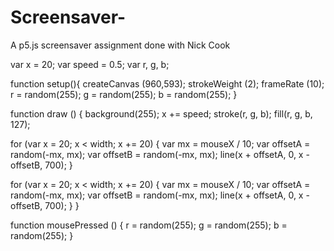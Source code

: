 # Screensaver-
A p5.js screensaver assignment done with Nick Cook 


var x = 20;
var speed = 0.5;
var r, g, b;

function setup(){
    createCanvas (960,593);
    strokeWeight (2);
    frameRate (10);
    r = random(255);
    g = random(255);
    b = random(255);
}

function draw () {
background(255);
x += speed;
stroke(r, g, b);
fill(r, g, b, 127);

for (var x = 20; x < width; x += 20) {
var mx = mouseX / 10;
var offsetA = random(-mx, mx);
var offsetB = random(-mx, mx);
line(x + offsetA, 0, x - offsetB, 700);
}
    
for (var x = 20; x < width; x += 20) {
var mx = mouseX / 10;
var offsetA = random(-mx, mx);
var offsetB = random(-mx, mx);
line(x + offsetA, 0, x - offsetB, 700);
}
}
   
function mousePressed () {
    r = random(255);
    g = random(255);
    b = random(255);
}
